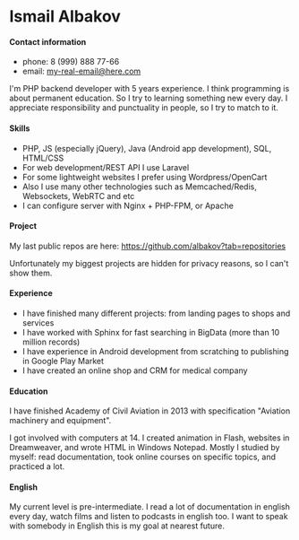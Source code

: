 # Ismail Albakov

#### Contact information
* phone: 8 (999) 888 77-66
* email: my-real-email@here.com

I'm PHP backend developer with 5 years experience. I think programming is about permanent education. 
So I try to learning something new every day. I appreciate responsibility and punctuality in people, 
so I try to match to it.

#### Skills
* PHP, JS (especially jQuery), Java (Android app development), SQL, HTML/CSS
* For web development/REST API I use Laravel
* For some lightweight websites I prefer using Wordpress/OpenCart
* Also I use many other technologies such as Memcached/Redis, Websockets, WebRTC and etc
* I can configure server with Nginx + PHP-FPM, or Apache

#### Project

My last public repos are here:
https://github.com/albakov?tab=repositories

Unfortunately my biggest projects are hidden for privacy reasons, so I can't show them.

#### Experience
* I have finished many different projects: from landing pages to shops and services
* I have worked with Sphinx for fast searching in BigData (more than 10 million records)
* I have experience in Android development from scratching to publishing in Google Play Market
* I have created an online shop and CRM for medical company

#### Education
I have finished Academy of Civil Aviation in 2013 with specification "Aviation machinery and equipment".

I got involved with computers at 14. I created animation in Flash, websites in Dreamweaver, and wrote HTML 
in Windows Notepad. Mostly I studied by myself: read documentation, took online courses on specific topics, 
and practiced a lot.

#### English
My current level is pre-intermediate. I read a lot of documentation in english every day, 
watch films and listen to podcasts in english too. 
I want to speak with somebody in English this is my goal at nearest future.
